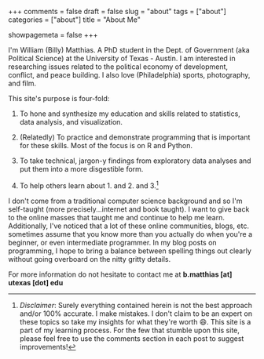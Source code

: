 +++
comments = false
draft = false
slug = "about"
tags = ["about"]
categories = ["about"]
title = "About Me"

showpagemeta = false
+++

I'm William (Billy) Matthias. A PhD student in the Dept. of Government (aka Political Science) at the University of Texas - Austin. I am interested in researching issues related to the political economy of development, conflict, and peace building. I also love (Philadelphia) sports, photography, and film.

This site's purpose is four-fold:

1. To hone and synthesize my education and skills related to statistics, data analysis, and visualization.

2. (Relatedly) To practice and demonstrate programming that is important for these skills. Most of the focus is on R and Python.

3. To take technical, jargon-y findings from exploratory data analyses and put them into a more disgestible form.

4. To help others learn about 1. and 2. and 3.[^1]

I don't come from a traditional computer science background and so I'm self-taught (more precisely...internet and book taught). I want to give back to the online masses that taught me and continue to help me learn. Additionally, I've noticed that a lot of these online communities, blogs, etc. sometimes assume that you know more than you actually do when you're a beginner, or even intermediate programmer. In my blog posts on programming, I hope to bring a balance between spelling things out clearly without going overboard on the nitty gritty details.

For more information do not hesitate to contact me at **b.matthias [at] utexas [dot] edu**

[^1]: *Disclaimer*: Surely everything contained herein is not the best approach and/or 100% accurate. I make mistakes. I don't claim to be an expert on these topics so take my insights for what they're worth :smile:. This site is a part of my learning process. For the few that stumble upon this site, please feel free to use the comments section in each post to suggest improvements!
